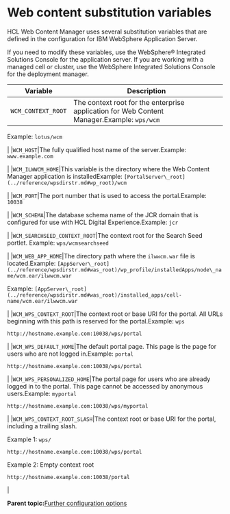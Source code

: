 # Web content substitution variables 

HCL Web Content Manager uses several substitution variables that are defined in the configuration for IBM WebSphere Application Server.

If you need to modify these variables, use the WebSphere® Integrated Solutions Console for the application server. If you are working with a managed cell or cluster, use the WebSphere Integrated Solutions Console for the deployment manager.

|Variable|Description|
|--------|-----------|
|`WCM_CONTEXT_ROOT`|The context root for the enterprise application for Web Content Manager.Example: `wps/wcm`

Example: `lotus/wcm`

|
|`WCM_HOST`|The fully qualified host name of the server.Example: `www.example.com`

|
|`WCM_ILWWCM_HOME`|This variable is the directory where the Web Content Manager application is installedExample: `[PortalServer\_root](../reference/wpsdirstr.md#wp_root)/wcm`

|
|`WCM_PORT`|The port number that is used to access the portal.Example: `10038`

|
|`WCM_SCHEMA`|The database schema name of the JCR domain that is configured for use with HCL Digital Experience.Example: `jcr`

|
|`WCM_SEARCHSEED_CONTEXT_ROOT`|The context root for the Search Seed portlet. Example: `wps/wcmsearchseed`

|
|`WCM_WEB_APP_HOME`|The directory path where the `ilwwcm.war` file is located.Example: `[AppServer\_root](../reference/wpsdirstr.md#was_root)/wp_profile/installedApps/node\_name/wcm.ear/ilwwcm.war`

Example: `[AppServer\_root](../reference/wpsdirstr.md#was_root)/installed_apps/cell-name/wcm.ear/ilwwcm.war`

|
|`WCM_WPS_CONTEXT_ROOT`|The context root or base URI for the portal. All URLs beginning with this path is reserved for the portal.Example: `wps`

`http://hostname.example.com:10038/wps/portal`

|
|`WCM_WPS_DEFAULT_HOME`|The default portal page. This page is the page for users who are not logged in.Example: `portal`

`http://hostname.example.com:10038/wps/portal`

|
|`WCM_WPS_PERSONALIZED_HOME`|The portal page for users who are already logged in to the portal. This page cannot be accessed by anonymous users.Example: `myportal`

`http://hostname.example.com:10038/wps/myportal`

|
|`WCM_WPS_CONTEXT_ROOT_SLASH`|The context root or base URI for the portal, including a trailing slash.

 Example 1: `wps/`

 `http://hostname.example.com:10038/wps/portal`

 Example 2: Empty context root

 `http://hostname.example.com:10038/portal`

|

**Parent topic:**[Further configuration options ](../wcm/wcm_config.md)

